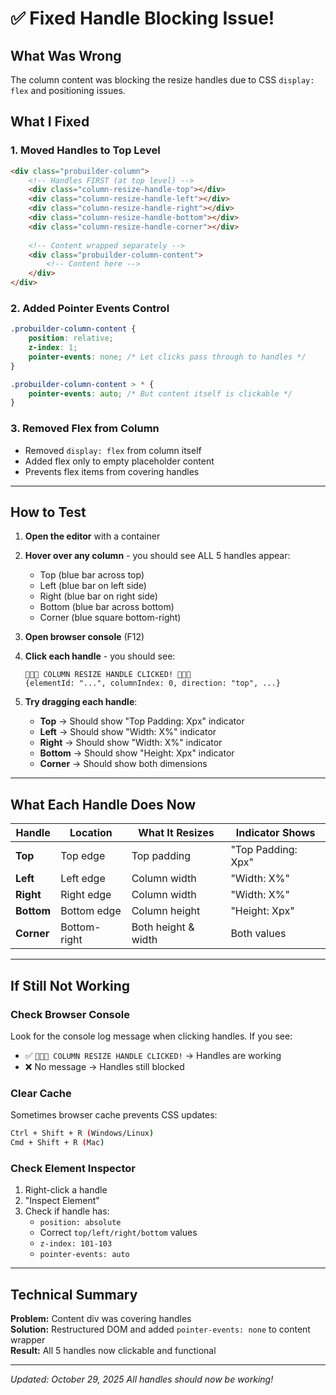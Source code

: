 # ✅ Fixed Handle Blocking Issue!

## What Was Wrong

The column content was blocking the resize handles due to CSS `display: flex` and positioning issues.

## What I Fixed

### 1. Moved Handles to Top Level
```html
<div class="probuilder-column">
    <!-- Handles FIRST (at top level) -->
    <div class="column-resize-handle-top"></div>
    <div class="column-resize-handle-left"></div>
    <div class="column-resize-handle-right"></div>
    <div class="column-resize-handle-bottom"></div>
    <div class="column-resize-handle-corner"></div>
    
    <!-- Content wrapped separately -->
    <div class="probuilder-column-content">
        <!-- Content here -->
    </div>
</div>
```

### 2. Added Pointer Events Control
```css
.probuilder-column-content {
    position: relative;
    z-index: 1;
    pointer-events: none; /* Let clicks pass through to handles */
}

.probuilder-column-content > * {
    pointer-events: auto; /* But content itself is clickable */
}
```

### 3. Removed Flex from Column
- Removed `display: flex` from column itself
- Added flex only to empty placeholder content
- Prevents flex items from covering handles

---

## How to Test

1. **Open the editor** with a container
2. **Hover over any column** - you should see ALL 5 handles appear:
   - Top (blue bar across top)
   - Left (blue bar on left side)
   - Right (blue bar on right side)
   - Bottom (blue bar across bottom)
   - Corner (blue square bottom-right)

3. **Open browser console** (F12)
4. **Click each handle** - you should see:
   ```
   🎯🎯🎯 COLUMN RESIZE HANDLE CLICKED! 🎯🎯🎯
   {elementId: "...", columnIndex: 0, direction: "top", ...}
   ```

5. **Try dragging each handle**:
   - **Top** → Should show "Top Padding: Xpx" indicator
   - **Left** → Should show "Width: X%" indicator
   - **Right** → Should show "Width: X%" indicator
   - **Bottom** → Should show "Height: Xpx" indicator
   - **Corner** → Should show both dimensions

---

## What Each Handle Does Now

| Handle | Location | What It Resizes | Indicator Shows |
|--------|----------|----------------|-----------------|
| **Top** | Top edge | Top padding | "Top Padding: Xpx" |
| **Left** | Left edge | Column width | "Width: X%" |
| **Right** | Right edge | Column width | "Width: X%" |
| **Bottom** | Bottom edge | Column height | "Height: Xpx" |
| **Corner** | Bottom-right | Both height & width | Both values |

---

## If Still Not Working

### Check Browser Console
Look for the console log message when clicking handles. If you see:
- ✅ `🎯🎯🎯 COLUMN RESIZE HANDLE CLICKED!` → Handles are working
- ❌ No message → Handles still blocked

### Clear Cache
Sometimes browser cache prevents CSS updates:
```bash
Ctrl + Shift + R (Windows/Linux)
Cmd + Shift + R (Mac)
```

### Check Element Inspector
1. Right-click a handle
2. "Inspect Element"
3. Check if handle has:
   - `position: absolute`
   - Correct `top/left/right/bottom` values
   - `z-index: 101-103`
   - `pointer-events: auto`

---

## Technical Summary

**Problem:** Content div was covering handles  
**Solution:** Restructured DOM and added `pointer-events: none` to content wrapper  
**Result:** All 5 handles now clickable and functional  

---

*Updated: October 29, 2025*
*All handles should now be working!*

